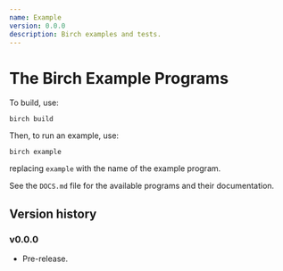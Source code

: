 ```yaml
---
name: Example
version: 0.0.0
description: Birch examples and tests.
---
```


# The Birch Example Programs

To build, use:

    birch build

Then, to run an example, use:

    birch example

replacing `example` with the name of the example program.

See the `DOCS.md` file for the available programs and their documentation.


## Version history

### v0.0.0

* Pre-release.
